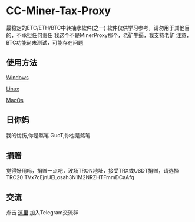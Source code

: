 # CC-Miner-Tax-Proxy
最稳定的ETC/ETH/BTC中转抽水软件(之一)
软件仅供学习参考，请勿用于其他目的，不承担任何责任
我这个不是MinerProxy那个，老矿牛逼，我支持老矿
注意，BTC功能尚未测试，可能存在问题

## 使用方法
[Windows](https://github.com/CaoCaoMiner/CC-Miner-Tax-Proxy/tree/master/windows/)

[Linux](https://github.com/CaoCaoMiner/CC-Miner-Tax-Proxy/tree/master/linux/)

[MacOs](https://github.com/CaoCaoMiner/CC-Miner-Tax-Proxy/tree/master/linux/)

## 日你妈
我的忧伤,你是煞笔
GuoT,你也是煞笔

## 捐赠
觉得好用吗，捐赠一点吧，波场TRON地址，接受TRX或USDT捐赠，请选择TRC20 
TVx7cEjnUELosah3N1M2NRZHTFmmDCaAfq

## 交流
点击 [这里](https://t.me/+dKAS4JWlqDZlMjhl) 加入Telegram交流群